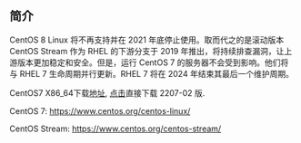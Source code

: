 ## 简介

CentOS 8 Linux 将不再支持并在 2021 年底停止使用。取而代之的是滚动版本 CentOS Stream 作为 RHEL 的下游分支于 2019 年推出，将持续排查漏洞，让上游版本更加稳定和安全。但是，运行 CentOS 7 的服务器不会受到影响。他们将与 RHEL 7 生命周期并行更新。RHEL 7 将在 2024 年结束其最后一个维护周期。

CentOS7 X86_64下载[地址](http://isoredirect.centos.org/centos/7/isos/x86_64/), [点击](http://iso.mirrors.ustc.edu.cn/centos/7.9.2009/isos/x86_64/CentOS-7-x86_64-Minimal-2207-02.iso)直接下载 2207-02 版.

CentOS 7: https://www.centos.org/centos-linux/

CentOS Stream: https://www.centos.org/centos-stream/
